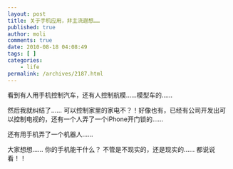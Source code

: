 ```yaml
---
layout: post
title: 关于手机应用，非主流遐想……
published: true
author: moli
comments: true
date: 2010-08-18 04:08:49
tags: [ ]
categories:
    - life
permalink: /archives/2187.html
---
```

看到有人用手机控制汽车，还有人控制航模……模型车的……

然后我就纠结了…… 可以控制家里的家电不？！好像也有，已经有公司开发出可以控制电视的，还有一个人弄了一个iPhone开门锁的……

还有用手机弄了一个机器人……

大家想想…… 你的手机能干什么？ 不管是不现实的，还是现实的…… 都说说看！！